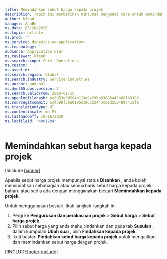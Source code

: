 ```yaml
---
title: Memindahkan sebut harga kepada projek
description: Topik ini memberikan maklumat mengenai cara untuk memindahkan sebut harga kepada projek baharu atau sedia ada.
author: kfend
manager: AnnBe
ms.date: 05/28/2020
ms.topic: article
ms.prod: ''
ms.service: dynamics-ax-applications
ms.technology: ''
audience: Application User
ms.reviewer: kfend
ms.search.scope: Core, Operations
ms.custom: ''
ms.assetid: ''
ms.search.region: Global
ms.search.industry: Service industries
ms.author: andchoi
ms.dyn365.ops.version: 7
ms.search.validFrom: 2019-01-15
ms.openlocfilehash: ec0d53e9d294b12be9af9bb03885a45b68fb3388
ms.sourcegitcommit: 5c4c9bf3ba018562d6cb3443c01d550489c415fa
ms.translationtype: HT
ms.contentlocale: ms-MY
ms.lasthandoff: 10/16/2020
ms.locfileid: "4081204"
---
```

# <a name="transfer-a-quotation-to-a-project"></a>Memindahkan sebut harga kepada projek

[!include [banner](../includes/banner.md)]

Apabila sebut harga projek mempunyai status **Disahkan** , anda boleh memindahkan sebahagian atau semua baris sebut harga kepada projek baharu atau sedia ada dengan menggunakan bestari **Memindahkan kepada projek**. 

Untuk menggunakan bestari, ikuti langkah-langkah ini.

1. Pergi ke **Pengurusan dan perakaunan projek** > **Sebut harga** > **Sebut harga projek**.
2. Pilih sebut harga yang anda mahu pindahkan dan pada tab **Susulan** , dalam kumpulan **Ubah suai** , pilih **Pindahkan kepada projek**.
3. Ikuti bestari **Pindahkan sebut harga kepada projek** untuk mengaitkan dan memindahkan sebut harga dengan projek.


[!INCLUDE[footer-include](../includes/footer-banner.md)]
